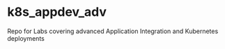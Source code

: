 # k8s_appdev_adv
Repo for Labs covering advanced Application Integration and Kubernetes deployments
